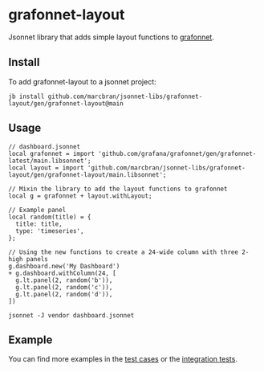 # grafonnet-layout

Jsonnet library that adds simple layout functions to [grafonnet](https://github.com/grafana/grafonnet).

## Install

To add grafonnet-layout to a jsonnet project:

```console
jb install github.com/marcbran/jsonnet-libs/grafonnet-layout/gen/grafonnet-layout@main
```

## Usage

```jsonnet
// dashboard.jsonnet
local grafonnet = import 'github.com/grafana/grafonnet/gen/grafonnet-latest/main.libsonnet';
local layout = import 'github.com/marcbran/jsonnet-libs/grafonnet-layout/gen/grafonnet-layout/main.libsonnet';

// Mixin the library to add the layout functions to grafonnet
local g = grafonnet + layout.withLayout;

// Example panel
local random(title) = {
  title: title,
  type: 'timeseries',
};

// Using the new functions to create a 24-wide column with three 2-high panels
g.dashboard.new('My Dashboard')
+ g.dashboard.withColumn(24, [
  g.lt.panel(2, random('b')),
  g.lt.panel(2, random('c')),
  g.lt.panel(2, random('d')),
])
```

```console
jsonnet -J vendor dashboard.jsonnet
```

## Example

You can find more examples in the [test cases](./test/main.jsonnet) or the [integration tests](./it/main.jsonnet).
